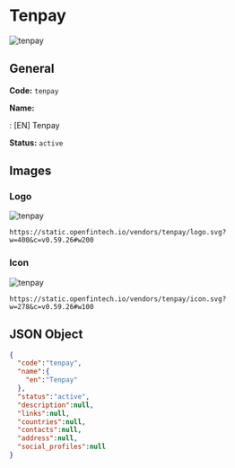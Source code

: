 
# Tenpay 
![tenpay](https://static.openfintech.io/vendors/tenpay/logo.svg?w=400&c=v0.59.26#w200)  

## General 
 
**Code:** `tenpay` 
 
**Name:** 
 
:	[EN] Tenpay 
 
**Status:** `active` 
 

## Images 

### Logo 
 
![tenpay](https://static.openfintech.io/vendors/tenpay/logo.svg?w=400&c=v0.59.26#w200)  

```
https://static.openfintech.io/vendors/tenpay/logo.svg?w=400&c=v0.59.26#w200
```  

### Icon 
 
![tenpay](https://static.openfintech.io/vendors/tenpay/icon.svg?w=278&c=v0.59.26#w100)  

```
https://static.openfintech.io/vendors/tenpay/icon.svg?w=278&c=v0.59.26#w100
```  

## JSON Object 

```json
{
  "code":"tenpay",
  "name":{
    "en":"Tenpay"
  },
  "status":"active",
  "description":null,
  "links":null,
  "countries":null,
  "contacts":null,
  "address":null,
  "social_profiles":null
}
```  

